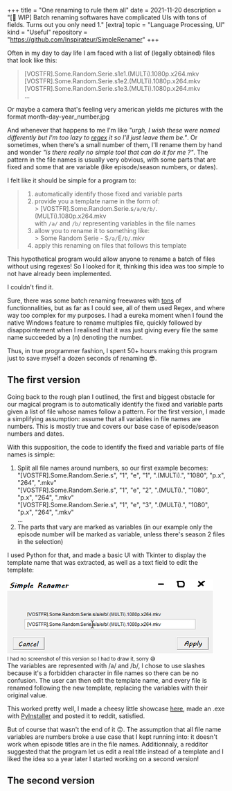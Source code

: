 +++
title = "One renaming to rule them all"
date = 2021-11-20
description = "[🚧 WIP] Batch renaming softwares have complicated UIs with tons of fields. Turns out you only need 1."
[extra]
topic = "Language Processing, UI"
kind = "Useful"
repository = "https://github.com/Inspirateur/SimpleRenamer"
+++

Often in my day to day life I am faced with a list of (legally obtained) files that look like this:

> [VOSTFR].Some.Random.Serie.s1e1.(MULTi).1080p.x264.mkv  
[VOSTFR].Some.Random.Serie.s1e2.(MULTi).1080p.x264.mkv  
[VOSTFR].Some.Random.Serie.s1e3.(MULTi).1080p.x264.mkv  
...  

Or maybe a camera that's feeling very american yields me pictures with the format month-day-year_number.jpg

And whenever that happens to me I'm like *"urgh, I wish these were named differently but I'm too lazy to [regex](https://en.wikipedia.org/wiki/Regular_expression) it so I'll just leave them be."*. Or sometimes, when there's a small number of them, I'll rename them by hand and wonder *"is there really no simple tool that can do it for me ?"*. The pattern in the file names is usually very obvious, with some parts that are fixed and some that are variable (like episode/season numbers, or dates). 

I felt like it should be simple for a program to:

> 1. automatically identify those fixed and variable parts
> 2. provide you a template name in the form of:  
\> [VOSTFR].Some.Random.Serie.s`/a/`e`/b/`.(MULTi).1080p.x264.mkv  
with `/a/` and `/b/` representing variables in the file names
> 3. allow you to rename it to something like:  
\> Some Random Serie - S`/a/`E`/b/`.mkv
> 4. apply this renaming on files that follows this template

This hypothetical program would allow anyone to rename a batch of files without using regexes! So I looked for it, thinking this idea was too simple to not have already been implemented.

I couldn't find it.

Sure, there was some batch renaming freewares with [tons](https://www.bulkrenameutility.co.uk/assets/img-bru/mainscr.png) of functionnalities, but as far as I could see, all of them used Regex, and where way too complex for my purposes. I had a eureka moment when I found the native Windows feature to rename multiples file, quickly followed by disappointement when I realised that it was just giving every file the same name succeeded by a (n) denoting the number. 

Thus, in true programmer fashion, I spent 50+ hours making this program just to save myself a dozen seconds of renaming 😎.

## The first version
Going back to the rough plan I outlined, the first and biggest obstacle for our magical program is to automatically identify the fixed and variable parts given a list of file whose names follow a pattern. For the first version, I made a simplifying assumption: assume that all variables in file names are numbers. This is mostly true and covers our base case of episode/season numbers and dates. 

With this supposition, the code to identify the fixed and variable parts of file names is simple:
1. Split all file names around numbers, so our first example becomes:  
"[VOSTFR].Some.Random.Serie.s", "1", "e", "1", ".(MULTi).", "1080", "p.x", "264", ".mkv"  
"[VOSTFR].Some.Random.Serie.s", "1", "e", "2", ".(MULTi).", "1080", "p.x", "264", ".mkv"  
"[VOSTFR].Some.Random.Serie.s", "1", "e", "3", ".(MULTi).", "1080", "p.x", "264", ".mkv"  
...
2. The parts that vary are marked as variables (in our example only the episode number will be marked as variable, unless there's season 2 files in the selection)

I used Python for that, and made a basic UI with Tkinter to display the template name that was extracted, as well as a text field to edit the template:

![1st simple renamer mock up](simple_renamer_1.png)  
<small>I had no screenshot of this version so I had to draw it, sorry 😅</small>  
The variables are represented with /a/ and /b/, I chose to use slashes because it's a forbidden character in file names so there can be no confusion.
The user can then edit the template name, and every file is renamed following the new template, replacing the variables with their original value.

This worked pretty well, I made a cheesy little showcase [here](https://www.youtube.com/watch?v=ADsyiEJWdpU), made an .exe with [PyInstaller](https://pyinstaller.org/en/stable/usage.html) and posted it to reddit, satisfied.

But of course that wasn't the end of it 🙃. The assumption that all file name variables are numbers broke a use case that I kept running into: it doesn't work when episode titles are in the file names. Additionnaly, a redditor suggested that the program let us edit a real title instead of a template and I liked the idea so a year later I started working on a second version!

## The second version
